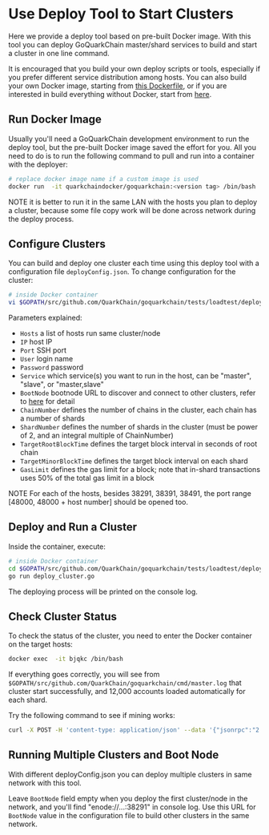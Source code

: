 # Use Deploy Tool to Start Clusters

Here we provide a deploy tool based on pre-built Docker image. With this tool you can deploy GoQuarkChain master/shard 
services to build and start a cluster in one line command. 

It is encouraged that you build your own deploy scripts or tools, especially if you prefer different service distribution 
among hosts.  You can also build your own Docker image, starting from [this Dockerfile](../Dockerfile), or if you are 
interested in build everything without Docker, start from [here](../../../README.md#development-setup). 

## Run Docker Image

Usually you'll need a GoQuarkChain development environment to run the deploy tool, but the pre-built Docker image 
saved the effort for you. All you need to do is to run the following command to pull and run into a container with the deployer:

```bash
# replace docker image name if a custom image is used
docker run  -it quarkchaindocker/goquarkchain:<version tag> /bin/bash 
```
NOTE it is better to run it in the same LAN with the hosts you plan to deploy a cluster, because some file copy work 
will be done across network during the deploy process. 

## Configure Clusters

You can build and deploy one cluster each time using this deploy tool with a configuration file `deployConfig.json`. 
To change configuration for the cluster:
```bash
# inside Docker container
vi $GOPATH/src/github.com/QuarkChain/goquarkchain/tests/loadtest/deployer/deployConfig.json
```
Parameters explained:
- `Hosts` a list of hosts run same cluster/node
- `IP` host IP
- `Port` SSH port
- `User` login name
- `Password` password
- `Service` which service(s) you want to run in the host, can be "master", "slave", or "master,slave"
- `BootNode` bootnode URL to discover and connect to other clusters, refer to [here](#running-multiple-clusters-and-boot-node) 
for detail
- `ChainNumber` defines the number of chains in the cluster, each chain has a number of shards 
- `ShardNumber` defines the number of shards in the cluster (must be power of 2, and an integral multiple of ChainNumber)
- `TargetRootBlockTime` defines the target block interval in seconds of root chain
- `TargetMinorBlockTime` defines the target block interval on each shard
- `GasLimit` defines the gas limit for a block; note that in-shard transactions uses 50% of the total gas limit in a block

NOTE For each of the hosts, besides 38291, 38391, 38491, the port range [48000, 48000 + host number] should be opened too.

## Deploy and Run a Cluster
Inside the container, execute:
```bash
# inside Docker container
cd $GOPATH/src/github.com/QuarkChain/goquarkchain/tests/loadtest/deployer
go run deploy_cluster.go
```

The deploying process will be printed on the console log. 
## Check Cluster Status

To check the status of the cluster, you need to enter the Docker container on the target hosts: 
```bash
docker exec  -it bjqkc /bin/bash
```
If everything goes correctly, you will see from `$GOPATH/src/github.com/QuarkChain/goquarkchain/cmd/master.log` that 
cluster start successfully, and 12,000 accounts loaded automatically for each shard.

Try the following command to see if mining works:
```bash
curl -X POST -H 'content-type: application/json' --data '{"jsonrpc":"2.0","method":"setMining","params":[true],"id":0}' http://127.0.0.1:38491
```
## Running Multiple Clusters and Boot Node
With different deployConfig.json you can deploy multiple clusters in same network with this tool. 

Leave `BootNode` field empty when you deploy the first cluster/node in the network, and you'll find 
"enode://...:38291" in console log. Use this URL for `BootNode` value in the configuration file to build other clusters 
in the same network.

